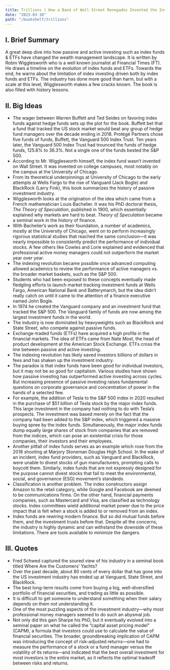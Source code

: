 ```yaml
---
title: Trillions | How a Band of Wall Street Renegades Invented the Index Fund and Changed Finance Forever by Robin Wigglesworth
date: "2023-03-10"
path: "/bookshelf/trillions"
---
```

## I. Brief Summary
A great deep dive into how passive and active investing such as index funds & ETFs have changed the wealth management landscape. It is written by Robin Wigglesworth who is a well known journalist at Financial Times (FT). He draws a timeline on the evolution of index funds and ETFs. Towards the end, he warns about the limitation of index investing driven both by index funds and ETFs. The industry has done more good than harm, but with a scale at this level, Wigglesworth makes a few cracks known. The book is also filled with history lessons.

## II. Big Ideas
- The wager between Warren Buffett and Ted Seides on favoring index funds against hedge funds sets up the plot for the book. Buffett bet that a fund that tracked the US stock market would beat any group of hedge fund managers over the decade ending in 2018. Protégé Partners chose five funds of funds, Buffett, the Vanguard 500 Index Trust. Ten years later, the Vanguard 500 Index Trust had trounced the funds of hedge funds, 125.8% to 36.3%. Not a single one of the funds bested the S&P 500.
- According to Mr. Wigglesworth himself, the index fund wasn’t invented on Wall Street. It was invented on college campuses, most notably on the campus at the University of Chicago. 
- From its theoretical underpinnings at University of Chicago to the early attempts at Wells Fargo to the rise of Vanguard (Jack Bogle) and BlackRock (Larry Fink), this book summarizes the history of passive investment industry.
- Wigglesworth looks at the origination of the idea which came from a French mathematician Louis Bachelier. It was his PhD doctoral thesis, _The Theory of Speculation_, published in 1900, which essentially explained why markets are hard to beat. _Theory of Speculation_ became a seminal work in the history of finance.
- With Bachelier’s work as their foundation, a number of academics, mostly at the University of Chicago, went on to perform increasingly rigorous statistical studies that reached the same conclusion—it was nearly impossible to consistently predict the performance of individual stocks. A few others like Cowles and Lorie explained and evidenced that professional active money managers could not outperform the market year over year.
- The indexing revolution became possible once advanced computing allowed academics to review the performance of active managers vs. the broader market baskets, such as the S&P 500.
-  Students who had been exposed to these concepts eventually made fledgling efforts to launch market tracking investment funds at Wells Fargo, American National Bank and Batterymarch, but the idea didn’t really catch on until it came to the attention of a finance executive named John Bogle.
- In 1974 he created the Vanguard company and an investment fund that tracked the S&P 500. The Vanguard family of funds are now among the largest investment funds in the world.
- The industry is now dominated by heavyweights such as BlackRock and State Street, who compete against passive funds.
- Exchange-traded funds (ETFs) have acquired a high profile in the financial markets. The idea of ETFs came from Nate Most, the head of product development at the American Stock Exchange. ETFs cross the line between passive and active investing.
- The indexing revolution has likely saved investors billions of dollars in fees and has shaken up the investment industry.
- The paradox is that index funds have been good for individual investors, but it may not be so good for capitalism. Various studies have shown how passive investing has outperformed active investing across cycles. But increasing presence of passive investing raises fundamental questions on corporate governance and concentration of power in the hands of a selected few.
- For example, the addition of Tesla to the S&P 500 index in 2020 resulted in the purchase of $51 billion of Tesla stock by the major index funds. This large investment in the company had nothing to do with Tesla’s prospects. The investment was based merely on the fact that the company had been added to the S&P index, which triggered a massive buying spree by the index funds. Simultaneously, the major index funds dump equally large shares of stock from companies that are removed from the indices, which can pose an existential crisis for those companies, their investors and their employees.
- Another pitfall of index funds serves as an example which rose from the 2018 shooting at Marjory Stoneman Douglas High School. In the wake of an incident, index fund providers, such as Vanguard and BlackRock, were unable to divest stocks of gun manufacturers, prompting calls to boycott them. Similarly, index funds that are not expressly designed for the purpose cannot divest stocks that fail to meet the environmental, social, and governance (ESG) movement’s standards.
- Classification is another problem. The index constructors assign Amazon to the retail category, while Google and Facebook are deemed to be communications firms. On the other hand, financial payments companies, such as Mastercard and Visa, are classified as technology stocks. Index committees wield additional market power due to the price impact that is felt when a stock is added to or removed from an index.
- Index funds are rewiring modern finance. But so did mutual funds before them, and the investment trusts before that. Despite all the concerns, the industry is highly dynamic and can withstand the downside of these limitations. There are tools available to minimize the dangers.

## III. Quotes
- Fred Schwed captured the soured view of his industry in a seminal book titled Where Are the Customers’ Yachts?
- Over the past decade, about 80 cents of every dollar that has gone into the US investment industry has ended up at Vanguard, State Street, and BlackRock.
- The best long-term results come from buying a big, well-diversified portfolio of financial securities, and trading as little as possible.
- It is difficult to get someone to understand something when their salary depends on them not understanding it.
- One of the most puzzling aspects of the investment industry—why most professional money managers seemed to do such an abysmal job.
- Not only did this gain Sharpe his PhD, but it eventually evolved into a seminal paper on what he called the “capital asset pricing model” (CAPM), a formula that investors could use to calculate the value of financial securities. The broader, groundbreaking implication of CAPM was introducing the concept of risk-adjusted returns—one had to measure the performance of a stock or a fund manager versus the volatility of its returns—and indicated that the best overall investment for most investors is the entire market, as it reflects the optimal tradeoff between risks and returns.